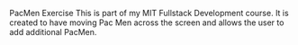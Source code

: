 PacMen Exercise
This is part of my MIT Fullstack Development course. It is created to have moving Pac Men across the screen and allows the user to add additional PacMen.
